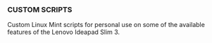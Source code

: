 ### CUSTOM SCRIPTS
Custom Linux Mint scripts for personal use on some of the available features of the Lenovo Ideapad Slim 3.
